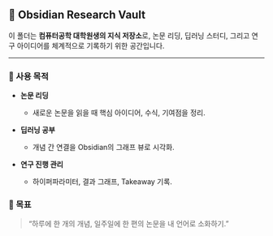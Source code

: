 ## 🧠 Obsidian Research Vault

이 폴더는 **컴퓨터공학 대학원생의 지식 저장소**로,
논문 리딩, 딥러닝 스터디, 그리고 연구 아이디어를 체계적으로 기록하기 위한 공간입니다.

---

### 🧩 사용 목적

* **논문 리딩**

  * 새로운 논문을 읽을 때 핵심 아이디어, 수식, 기여점을 정리.

* **딥러닝 공부**

  * 개념 간 연결을 Obsidian의 그래프 뷰로 시각화.

* **연구 진행 관리**

  * 하이퍼파라미터, 결과 그래프, Takeaway 기록.


### 🌱 목표

> “하루에 한 개의 개념, 일주일에 한 편의 논문을 내 언어로 소화하기.”
